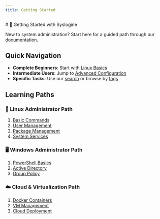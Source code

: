 ```yaml
---
title: Getting Started
---
```


<div class="about-page">
# 🚀 Getting Started with Syslogine

New to system administration? Start here for a guided path through our documentation.

## Quick Navigation
- **Complete Beginners**: Start with [Linux Basics](/docs/linux/basics)
- **Intermediate Users**: Jump to [Advanced Configuration](/docs/linux/advanced)
- **Specific Tasks**: Use our [search](/search) or browse by [tags](/docs/tags)

## Learning Paths
### 🐧 Linux Administrator Path
1. [Basic Commands](/docs/linux/commands)
2. [User Management](/docs/linux/users)
3. [Package Management](/docs/linux/packages)
4. [System Services](/docs/linux/services)

### 🖥️ Windows Administrator Path
1. [PowerShell Basics](/docs/windows/powershell)
2. [Active Directory](/docs/windows/ad)
3. [Group Policy](/docs/windows/gpo)

### ☁️ Cloud & Virtualization Path
1. [Docker Containers](/docs/virtualization/docker)
2. [VM Management](/docs/virtualization/vms)
3. [Cloud Deployment](/docs/cloud/deployment)
</div>